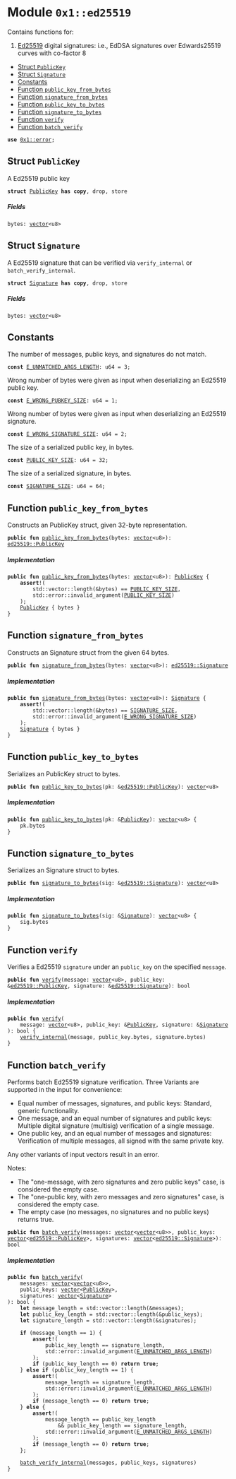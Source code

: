 
<a id="0x1_ed25519"></a>

# Module `0x1::ed25519`

Contains functions for:

1. [Ed25519](https://en.wikipedia.org/wiki/EdDSA#Ed25519) digital signatures: i.e., EdDSA signatures over Edwards25519 curves with co-factor 8


-  [Struct `PublicKey`](#0x1_ed25519_PublicKey)
-  [Struct `Signature`](#0x1_ed25519_Signature)
-  [Constants](#@Constants_0)
-  [Function `public_key_from_bytes`](#0x1_ed25519_public_key_from_bytes)
-  [Function `signature_from_bytes`](#0x1_ed25519_signature_from_bytes)
-  [Function `public_key_to_bytes`](#0x1_ed25519_public_key_to_bytes)
-  [Function `signature_to_bytes`](#0x1_ed25519_signature_to_bytes)
-  [Function `verify`](#0x1_ed25519_verify)
-  [Function `batch_verify`](#0x1_ed25519_batch_verify)


<pre><code><b>use</b> <a href="../../move_nursery/../move_stdlib/doc/error.md#0x1_error">0x1::error</a>;
</code></pre>



<a id="0x1_ed25519_PublicKey"></a>

## Struct `PublicKey`

A Ed25519 public key


<pre><code><b>struct</b> <a href="ed25519.md#0x1_ed25519_PublicKey">PublicKey</a> <b>has</b> <b>copy</b>, drop, store
</code></pre>



##### Fields


<dl>
<dt>
<code>bytes: <a href="../../move_nursery/../move_stdlib/doc/vector.md#0x1_vector">vector</a>&lt;u8&gt;</code>
</dt>
<dd>

</dd>
</dl>


<a id="0x1_ed25519_Signature"></a>

## Struct `Signature`

A Ed25519 signature that can be verified via <code>verify_internal</code> or <code>batch_verify_internal</code>.


<pre><code><b>struct</b> <a href="ed25519.md#0x1_ed25519_Signature">Signature</a> <b>has</b> <b>copy</b>, drop, store
</code></pre>



##### Fields


<dl>
<dt>
<code>bytes: <a href="../../move_nursery/../move_stdlib/doc/vector.md#0x1_vector">vector</a>&lt;u8&gt;</code>
</dt>
<dd>

</dd>
</dl>


<a id="@Constants_0"></a>

## Constants


<a id="0x1_ed25519_E_UNMATCHED_ARGS_LENGTH"></a>

The number of messages, public keys, and signatures do not match.


<pre><code><b>const</b> <a href="ed25519.md#0x1_ed25519_E_UNMATCHED_ARGS_LENGTH">E_UNMATCHED_ARGS_LENGTH</a>: u64 = 3;
</code></pre>



<a id="0x1_ed25519_E_WRONG_PUBKEY_SIZE"></a>

Wrong number of bytes were given as input when deserializing an Ed25519 public key.


<pre><code><b>const</b> <a href="ed25519.md#0x1_ed25519_E_WRONG_PUBKEY_SIZE">E_WRONG_PUBKEY_SIZE</a>: u64 = 1;
</code></pre>



<a id="0x1_ed25519_E_WRONG_SIGNATURE_SIZE"></a>

Wrong number of bytes were given as input when deserializing an Ed25519 signature.


<pre><code><b>const</b> <a href="ed25519.md#0x1_ed25519_E_WRONG_SIGNATURE_SIZE">E_WRONG_SIGNATURE_SIZE</a>: u64 = 2;
</code></pre>



<a id="0x1_ed25519_PUBLIC_KEY_SIZE"></a>

The size of a serialized public key, in bytes.


<pre><code><b>const</b> <a href="ed25519.md#0x1_ed25519_PUBLIC_KEY_SIZE">PUBLIC_KEY_SIZE</a>: u64 = 32;
</code></pre>



<a id="0x1_ed25519_SIGNATURE_SIZE"></a>

The size of a serialized signature, in bytes.


<pre><code><b>const</b> <a href="ed25519.md#0x1_ed25519_SIGNATURE_SIZE">SIGNATURE_SIZE</a>: u64 = 64;
</code></pre>



<a id="0x1_ed25519_public_key_from_bytes"></a>

## Function `public_key_from_bytes`

Constructs an PublicKey struct, given 32-byte representation.


<pre><code><b>public</b> <b>fun</b> <a href="ed25519.md#0x1_ed25519_public_key_from_bytes">public_key_from_bytes</a>(bytes: <a href="../../move_nursery/../move_stdlib/doc/vector.md#0x1_vector">vector</a>&lt;u8&gt;): <a href="ed25519.md#0x1_ed25519_PublicKey">ed25519::PublicKey</a>
</code></pre>



##### Implementation


<pre><code><b>public</b> <b>fun</b> <a href="ed25519.md#0x1_ed25519_public_key_from_bytes">public_key_from_bytes</a>(bytes: <a href="../../move_nursery/../move_stdlib/doc/vector.md#0x1_vector">vector</a>&lt;u8&gt;): <a href="ed25519.md#0x1_ed25519_PublicKey">PublicKey</a> {
    <b>assert</b>!(
        std::vector::length(&bytes) == <a href="ed25519.md#0x1_ed25519_PUBLIC_KEY_SIZE">PUBLIC_KEY_SIZE</a>,
        std::error::invalid_argument(<a href="ed25519.md#0x1_ed25519_PUBLIC_KEY_SIZE">PUBLIC_KEY_SIZE</a>)
    );
    <a href="ed25519.md#0x1_ed25519_PublicKey">PublicKey</a> { bytes }
}
</code></pre>



<a id="0x1_ed25519_signature_from_bytes"></a>

## Function `signature_from_bytes`

Constructs an Signature struct from the given 64 bytes.


<pre><code><b>public</b> <b>fun</b> <a href="ed25519.md#0x1_ed25519_signature_from_bytes">signature_from_bytes</a>(bytes: <a href="../../move_nursery/../move_stdlib/doc/vector.md#0x1_vector">vector</a>&lt;u8&gt;): <a href="ed25519.md#0x1_ed25519_Signature">ed25519::Signature</a>
</code></pre>



##### Implementation


<pre><code><b>public</b> <b>fun</b> <a href="ed25519.md#0x1_ed25519_signature_from_bytes">signature_from_bytes</a>(bytes: <a href="../../move_nursery/../move_stdlib/doc/vector.md#0x1_vector">vector</a>&lt;u8&gt;): <a href="ed25519.md#0x1_ed25519_Signature">Signature</a> {
    <b>assert</b>!(
        std::vector::length(&bytes) == <a href="ed25519.md#0x1_ed25519_SIGNATURE_SIZE">SIGNATURE_SIZE</a>,
        std::error::invalid_argument(<a href="ed25519.md#0x1_ed25519_E_WRONG_SIGNATURE_SIZE">E_WRONG_SIGNATURE_SIZE</a>)
    );
    <a href="ed25519.md#0x1_ed25519_Signature">Signature</a> { bytes }
}
</code></pre>



<a id="0x1_ed25519_public_key_to_bytes"></a>

## Function `public_key_to_bytes`

Serializes an PublicKey struct to bytes.


<pre><code><b>public</b> <b>fun</b> <a href="ed25519.md#0x1_ed25519_public_key_to_bytes">public_key_to_bytes</a>(pk: &<a href="ed25519.md#0x1_ed25519_PublicKey">ed25519::PublicKey</a>): <a href="../../move_nursery/../move_stdlib/doc/vector.md#0x1_vector">vector</a>&lt;u8&gt;
</code></pre>



##### Implementation


<pre><code><b>public</b> <b>fun</b> <a href="ed25519.md#0x1_ed25519_public_key_to_bytes">public_key_to_bytes</a>(pk: &<a href="ed25519.md#0x1_ed25519_PublicKey">PublicKey</a>): <a href="../../move_nursery/../move_stdlib/doc/vector.md#0x1_vector">vector</a>&lt;u8&gt; {
    pk.bytes
}
</code></pre>



<a id="0x1_ed25519_signature_to_bytes"></a>

## Function `signature_to_bytes`

Serializes an Signature struct to bytes.


<pre><code><b>public</b> <b>fun</b> <a href="ed25519.md#0x1_ed25519_signature_to_bytes">signature_to_bytes</a>(sig: &<a href="ed25519.md#0x1_ed25519_Signature">ed25519::Signature</a>): <a href="../../move_nursery/../move_stdlib/doc/vector.md#0x1_vector">vector</a>&lt;u8&gt;
</code></pre>



##### Implementation


<pre><code><b>public</b> <b>fun</b> <a href="ed25519.md#0x1_ed25519_signature_to_bytes">signature_to_bytes</a>(sig: &<a href="ed25519.md#0x1_ed25519_Signature">Signature</a>): <a href="../../move_nursery/../move_stdlib/doc/vector.md#0x1_vector">vector</a>&lt;u8&gt; {
    sig.bytes
}
</code></pre>



<a id="0x1_ed25519_verify"></a>

## Function `verify`

Verifies a Ed25519 <code>signature</code> under an <code>public_key</code> on the specified <code>message</code>.


<pre><code><b>public</b> <b>fun</b> <a href="ed25519.md#0x1_ed25519_verify">verify</a>(message: <a href="../../move_nursery/../move_stdlib/doc/vector.md#0x1_vector">vector</a>&lt;u8&gt;, public_key: &<a href="ed25519.md#0x1_ed25519_PublicKey">ed25519::PublicKey</a>, signature: &<a href="ed25519.md#0x1_ed25519_Signature">ed25519::Signature</a>): bool
</code></pre>



##### Implementation


<pre><code><b>public</b> <b>fun</b> <a href="ed25519.md#0x1_ed25519_verify">verify</a>(
    message: <a href="../../move_nursery/../move_stdlib/doc/vector.md#0x1_vector">vector</a>&lt;u8&gt;, public_key: &<a href="ed25519.md#0x1_ed25519_PublicKey">PublicKey</a>, signature: &<a href="ed25519.md#0x1_ed25519_Signature">Signature</a>
): bool {
    <a href="ed25519.md#0x1_ed25519_verify_internal">verify_internal</a>(message, public_key.bytes, signature.bytes)
}
</code></pre>



<a id="0x1_ed25519_batch_verify"></a>

## Function `batch_verify`

Performs batch Ed25519 signature verification.
Three Variants are supported in the input for convenience:
- Equal number of messages, signatures, and public keys: Standard, generic functionality.
- One message, and an equal number of signatures and public keys: Multiple digital signature
(multisig) verification of a single message.
- One public key, and an equal number of messages and signatures: Verification of multiple
messages, all signed with the same private key.

Any other variants of input vectors result in an error.

Notes:
- The "one-message, with zero signatures and zero public keys" case, is considered the empty
case.
- The "one-public key, with zero messages and zero signatures" case, is considered the empty
case.
- The empty case (no messages, no signatures and no public keys) returns true.


<pre><code><b>public</b> <b>fun</b> <a href="ed25519.md#0x1_ed25519_batch_verify">batch_verify</a>(messages: <a href="../../move_nursery/../move_stdlib/doc/vector.md#0x1_vector">vector</a>&lt;<a href="../../move_nursery/../move_stdlib/doc/vector.md#0x1_vector">vector</a>&lt;u8&gt;&gt;, public_keys: <a href="../../move_nursery/../move_stdlib/doc/vector.md#0x1_vector">vector</a>&lt;<a href="ed25519.md#0x1_ed25519_PublicKey">ed25519::PublicKey</a>&gt;, signatures: <a href="../../move_nursery/../move_stdlib/doc/vector.md#0x1_vector">vector</a>&lt;<a href="ed25519.md#0x1_ed25519_Signature">ed25519::Signature</a>&gt;): bool
</code></pre>



##### Implementation


<pre><code><b>public</b> <b>fun</b> <a href="ed25519.md#0x1_ed25519_batch_verify">batch_verify</a>(
    messages: <a href="../../move_nursery/../move_stdlib/doc/vector.md#0x1_vector">vector</a>&lt;<a href="../../move_nursery/../move_stdlib/doc/vector.md#0x1_vector">vector</a>&lt;u8&gt;&gt;,
    public_keys: <a href="../../move_nursery/../move_stdlib/doc/vector.md#0x1_vector">vector</a>&lt;<a href="ed25519.md#0x1_ed25519_PublicKey">PublicKey</a>&gt;,
    signatures: <a href="../../move_nursery/../move_stdlib/doc/vector.md#0x1_vector">vector</a>&lt;<a href="ed25519.md#0x1_ed25519_Signature">Signature</a>&gt;
): bool {
    <b>let</b> message_length = std::vector::length(&messages);
    <b>let</b> public_key_length = std::vector::length(&public_keys);
    <b>let</b> signature_length = std::vector::length(&signatures);

    <b>if</b> (message_length == 1) {
        <b>assert</b>!(
            public_key_length == signature_length,
            std::error::invalid_argument(<a href="ed25519.md#0x1_ed25519_E_UNMATCHED_ARGS_LENGTH">E_UNMATCHED_ARGS_LENGTH</a>)
        );
        <b>if</b> (public_key_length == 0) <b>return</b> <b>true</b>;
    } <b>else</b> <b>if</b> (public_key_length == 1) {
        <b>assert</b>!(
            message_length == signature_length,
            std::error::invalid_argument(<a href="ed25519.md#0x1_ed25519_E_UNMATCHED_ARGS_LENGTH">E_UNMATCHED_ARGS_LENGTH</a>)
        );
        <b>if</b> (message_length == 0) <b>return</b> <b>true</b>;
    } <b>else</b> {
        <b>assert</b>!(
            message_length == public_key_length
                && public_key_length == signature_length,
            std::error::invalid_argument(<a href="ed25519.md#0x1_ed25519_E_UNMATCHED_ARGS_LENGTH">E_UNMATCHED_ARGS_LENGTH</a>)
        );
        <b>if</b> (message_length == 0) <b>return</b> <b>true</b>;
    };

    <a href="ed25519.md#0x1_ed25519_batch_verify_internal">batch_verify_internal</a>(messages, public_keys, signatures)
}
</code></pre>
